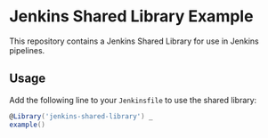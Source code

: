 # Jenkins Shared Library Example

This repository contains a Jenkins Shared Library for use in Jenkins pipelines.

## Usage

Add the following line to your `Jenkinsfile` to use the shared library:

```groovy
@Library('jenkins-shared-library') _
example()

